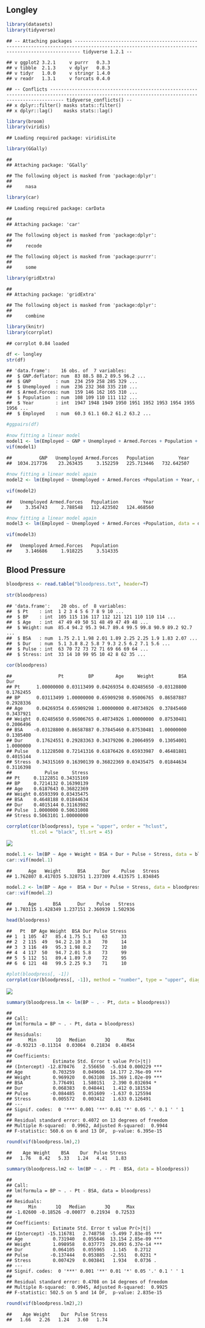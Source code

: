 Longley
-------

``` r
library(datasets)
library(tidyverse)
```

    ## -- Attaching packages ---------------------------------------------------------------------------------------------------------------------------------------------- tidyverse 1.2.1 --

    ## v ggplot2 3.2.1     v purrr   0.3.3
    ## v tibble  2.1.3     v dplyr   0.8.3
    ## v tidyr   1.0.0     v stringr 1.4.0
    ## v readr   1.3.1     v forcats 0.4.0

    ## -- Conflicts ------------------------------------------------------------------------------------------------------------------------------------------------- tidyverse_conflicts() --
    ## x dplyr::filter() masks stats::filter()
    ## x dplyr::lag()    masks stats::lag()

``` r
library(broom)
library(viridis)
```

    ## Loading required package: viridisLite

``` r
library(GGally)
```

    ## 
    ## Attaching package: 'GGally'

    ## The following object is masked from 'package:dplyr':
    ## 
    ##     nasa

``` r
library(car)
```

    ## Loading required package: carData

    ## 
    ## Attaching package: 'car'

    ## The following object is masked from 'package:dplyr':
    ## 
    ##     recode

    ## The following object is masked from 'package:purrr':
    ## 
    ##     some

``` r
library(gridExtra)
```

    ## 
    ## Attaching package: 'gridExtra'

    ## The following object is masked from 'package:dplyr':
    ## 
    ##     combine

``` r
library(knitr)
library(corrplot)
```

    ## corrplot 0.84 loaded

``` r
df <- longley
str(df)
```

    ## 'data.frame':    16 obs. of  7 variables:
    ##  $ GNP.deflator: num  83 88.5 88.2 89.5 96.2 ...
    ##  $ GNP         : num  234 259 258 285 329 ...
    ##  $ Unemployed  : num  236 232 368 335 210 ...
    ##  $ Armed.Forces: num  159 146 162 165 310 ...
    ##  $ Population  : num  108 109 110 111 112 ...
    ##  $ Year        : int  1947 1948 1949 1950 1951 1952 1953 1954 1955 1956 ...
    ##  $ Employed    : num  60.3 61.1 60.2 61.2 63.2 ...

``` r
#ggpairs(df)
```

``` r
#now fitting a linear model
model1 <- lm(Employed ~ GNP + Unemployed + Armed.Forces + Population + Year, data = df)
vif(model1)
```

    ##          GNP   Unemployed Armed.Forces   Population         Year 
    ##  1034.217736    23.263435     3.152259   225.713446   732.642507

``` r
#now fitting a linear model again
model2 <- lm(Employed ~ Unemployed + Armed.Forces +Population + Year, data = df)

vif(model2)
```

    ##   Unemployed Armed.Forces   Population         Year 
    ##     3.354743     2.788548   112.423502   124.468560

``` r
#now fitting a linear model again
model3 <- lm(Employed ~ Unemployed + Armed.Forces +Population, data = df)

vif(model3)
```

    ##   Unemployed Armed.Forces   Population 
    ##     3.146686     1.918225     3.514335

Blood Pressure
--------------

``` r
bloodpress <- read.table("bloodpress.txt", header=T)
```

``` r
str(bloodpress)
```

    ## 'data.frame':    20 obs. of  8 variables:
    ##  $ Pt    : int  1 2 3 4 5 6 7 8 9 10 ...
    ##  $ BP    : int  105 115 116 117 112 121 121 110 110 114 ...
    ##  $ Age   : int  47 49 49 50 51 48 49 47 49 48 ...
    ##  $ Weight: num  85.4 94.2 95.3 94.7 89.4 99.5 99.8 90.9 89.2 92.7 ...
    ##  $ BSA   : num  1.75 2.1 1.98 2.01 1.89 2.25 2.25 1.9 1.83 2.07 ...
    ##  $ Dur   : num  5.1 3.8 8.2 5.8 7 9.3 2.5 6.2 7.1 5.6 ...
    ##  $ Pulse : int  63 70 72 73 72 71 69 66 69 64 ...
    ##  $ Stress: int  33 14 10 99 95 10 42 8 62 35 ...

``` r
cor(bloodpress)
```

    ##                 Pt         BP        Age     Weight         BSA       Dur
    ## Pt      1.00000000 0.03113499 0.04269354 0.02485650 -0.03128800 0.1762455
    ## BP      0.03113499 1.00000000 0.65909298 0.95006765  0.86587887 0.2928336
    ## Age     0.04269354 0.65909298 1.00000000 0.40734926  0.37845460 0.3437921
    ## Weight  0.02485650 0.95006765 0.40734926 1.00000000  0.87530481 0.2006496
    ## BSA    -0.03128800 0.86587887 0.37845460 0.87530481  1.00000000 0.1305400
    ## Dur     0.17624551 0.29283363 0.34379206 0.20064959  0.13054001 1.0000000
    ## Pulse   0.11228508 0.72141316 0.61876426 0.65933987  0.46481881 0.4015144
    ## Stress  0.34315169 0.16390139 0.36822369 0.03435475  0.01844634 0.3116398
    ##            Pulse     Stress
    ## Pt     0.1122851 0.34315169
    ## BP     0.7214132 0.16390139
    ## Age    0.6187643 0.36822369
    ## Weight 0.6593399 0.03435475
    ## BSA    0.4648188 0.01844634
    ## Dur    0.4015144 0.31163982
    ## Pulse  1.0000000 0.50631008
    ## Stress 0.5063101 1.00000000

``` r
corrplot(cor(bloodpress), type = "upper", order = "hclust", 
         tl.col = "black", tl.srt = 45)
```

![](multicollinearity_files/figure-markdown_github/unnamed-chunk-9-1.png)

``` r
model.1 <- lm(BP ~ Age + Weight + BSA + Dur + Pulse + Stress, data = bloodpress)
car::vif(model.1)
```

    ##      Age   Weight      BSA      Dur    Pulse   Stress 
    ## 1.762807 8.417035 5.328751 1.237309 4.413575 1.834845

``` r
model.2 <- lm(BP ~ Age +  BSA + Dur + Pulse + Stress, data = bloodpress)
car::vif(model.2)
```

    ##      Age      BSA      Dur    Pulse   Stress 
    ## 1.703115 1.428349 1.237151 2.360939 1.502936

``` r
head(bloodpress)
```

    ##   Pt  BP Age Weight  BSA Dur Pulse Stress
    ## 1  1 105  47   85.4 1.75 5.1    63     33
    ## 2  2 115  49   94.2 2.10 3.8    70     14
    ## 3  3 116  49   95.3 1.98 8.2    72     10
    ## 4  4 117  50   94.7 2.01 5.8    73     99
    ## 5  5 112  51   89.4 1.89 7.0    72     95
    ## 6  6 121  48   99.5 2.25 9.3    71     10

``` r
#plot(bloodpress[, -1])
corrplot(cor(bloodpress[, -1]), method = "number", type = "upper", diag = FALSE)
```

![](multicollinearity_files/figure-markdown_github/unnamed-chunk-13-1.png)

``` r
summary(bloodpress.lm <- lm(BP ~ . - Pt, data = bloodpress))
```

    ## 
    ## Call:
    ## lm(formula = BP ~ . - Pt, data = bloodpress)
    ## 
    ## Residuals:
    ##      Min       1Q   Median       3Q      Max 
    ## -0.93213 -0.11314  0.03064  0.21834  0.48454 
    ## 
    ## Coefficients:
    ##               Estimate Std. Error t value Pr(>|t|)    
    ## (Intercept) -12.870476   2.556650  -5.034 0.000229 ***
    ## Age           0.703259   0.049606  14.177 2.76e-09 ***
    ## Weight        0.969920   0.063108  15.369 1.02e-09 ***
    ## BSA           3.776491   1.580151   2.390 0.032694 *  
    ## Dur           0.068383   0.048441   1.412 0.181534    
    ## Pulse        -0.084485   0.051609  -1.637 0.125594    
    ## Stress        0.005572   0.003412   1.633 0.126491    
    ## ---
    ## Signif. codes:  0 '***' 0.001 '**' 0.01 '*' 0.05 '.' 0.1 ' ' 1
    ## 
    ## Residual standard error: 0.4072 on 13 degrees of freedom
    ## Multiple R-squared:  0.9962, Adjusted R-squared:  0.9944 
    ## F-statistic: 560.6 on 6 and 13 DF,  p-value: 6.395e-15

``` r
round(vif(bloodpress.lm),2)
```

    ##    Age Weight    BSA    Dur  Pulse Stress 
    ##   1.76   8.42   5.33   1.24   4.41   1.83

``` r
summary(bloodpress.lm2 <- lm(BP ~ . - Pt - BSA, data = bloodpress))
```

    ## 
    ## Call:
    ## lm(formula = BP ~ . - Pt - BSA, data = bloodpress)
    ## 
    ## Residuals:
    ##      Min       1Q   Median       3Q      Max 
    ## -1.02600 -0.18526 -0.00077  0.21934  0.72533 
    ## 
    ## Coefficients:
    ##               Estimate Std. Error t value Pr(>|t|)    
    ## (Intercept) -15.116781   2.748758  -5.499 7.83e-05 ***
    ## Age           0.731940   0.055646  13.154 2.85e-09 ***
    ## Weight        1.098958   0.037773  29.093 6.37e-14 ***
    ## Dur           0.064105   0.055965   1.145   0.2712    
    ## Pulse        -0.137444   0.053885  -2.551   0.0231 *  
    ## Stress        0.007429   0.003841   1.934   0.0736 .  
    ## ---
    ## Signif. codes:  0 '***' 0.001 '**' 0.01 '*' 0.05 '.' 0.1 ' ' 1
    ## 
    ## Residual standard error: 0.4708 on 14 degrees of freedom
    ## Multiple R-squared:  0.9945, Adjusted R-squared:  0.9925 
    ## F-statistic: 502.5 on 5 and 14 DF,  p-value: 2.835e-15

``` r
round(vif(bloodpress.lm2),2)
```

    ##    Age Weight    Dur  Pulse Stress 
    ##   1.66   2.26   1.24   3.60   1.74
